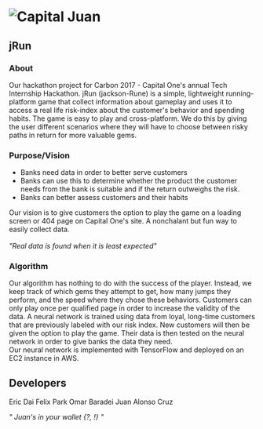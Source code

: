 # ![Capital Juan](https://github.com/ericmdai/CapitalJuan/blob/master/assets/branding/logo2.png)

## jRun
### About
Our hackathon project for Carbon 2017 - Capital One's annual Tech Internship Hackathon. jRun (jackson-Rune) is a simple, lightweight running-platform game that collect information about gameplay and uses it to access a real life risk-index about the customer's behavior and spending habits. The game is easy to play and cross-platform.
We do this by giving the user different scenarios where they will have to choose between risky paths
in return for more valuable gems. 

### Purpose/Vision
- Banks need data in order to better serve customers
- Banks can use this to determine whether the product the customer needs from the bank is
suitable and if the return outweighs the risk.
- Banks can better assess customers and their habits

Our vision is to give customers the option to play the game on a loading screen or 404 page on Capital One's site. A nonchalant but fun way to easily collect data. <br><br><i>"Real data is found when it is least expected"</i><br>

### Algorithm
Our algorithm has nothing to do with the success of the player. Instead, we keep track of which gems they
attempt to get, how many jumps they perform, and the speed where they chose these behaviors. Customers can only play once per qualified page in order to increase the validity of the data.
A neural network is trained using data from loyal, long-time customers that are previously labeled with our risk index. 
New customers will then be given the option to play the game. Their data is then tested on the neural network in order to give banks the data they need.
<br>
Our neural network is implemented with TensorFlow and deployed on an EC2 instance in AWS.

## Developers
Eric Dai
Felix Park
Omar Baradei
Juan Alonso Cruz

<i>" Juan's in your wallet {?, !} "</i>




